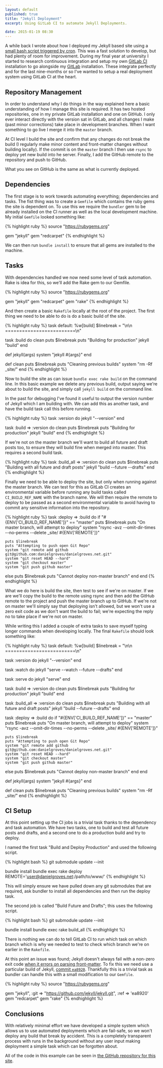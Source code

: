 ```yaml
---
layout: default
published: true
title: "Jekyll Deployment"
excerpt: Using GitLab CI to automate Jekyll Deployments.

date: 2015-01-19 08:30
---
```


A while back I wrote about how I deployed my Jekyll based site using a [small bash script triggered by cron](/notebook/2013/10/task-automation/ "Task Automation"). This was a fast solution to develop, but had plenty of room for improvement. During my final year at university I started to research continuous integration and setup my own [GitLab CI](https://about.gitlab.com/gitlab-ci/ "Open Source Continuous Integration") installation to go alongside my [GitLab](https://about.gitlab.com "Open Source Git Repository Management") installation. These integrate perfectly and for the last nine-months or so I've wanted to setup a real deployment system using GitLab CI at the heart.

## Repository Management

In order to understand why I do things in the way explained here a basic understanding of how I manage this site is required. It has two hosted repositories, one in my private GitLab installation and one on GitHub. I only ever interact directly with the version sat in GitLab, and all changes I make (past minor corrections) take place in development branches. When I want something to go live I merge it into the `master` branch.

At CI level I build the site and confirm that any changes do not break the build (I regularly make minor content and front-matter changes without building locally). If the commit is on the `master` branch I then use `rsync` to deploy yet new build into he server. Finally, I add the GitHub remote to the repository and push to GitHub.

What you see on GitHub is the same as what is currently deployed.

## Dependencies

The first stage is to work towards automating everything; dependencies and tasks. The fist thing was to create a `Gemfile` which contains the ruby gems the site is dependent on. To use this we require the `bundler` gem to be already installed on the CI runner as well as the local development machine. My initial `Gemfile` looked something like:

{% highlight ruby %}
source "https://rubygems.org"

gem "jekyll"
gem "redcarpet"
{% endhighlight %}

We can then run `bundle install` to ensure that all gems are installed to the machine.

## Tasks

With dependencies handled we now need some level of task automation. Rake is idea for this, so we'll add the Rake gem to our Gemfile.

{% highlight ruby %}
source "https://rubygems.org"

gem "jekyll"
gem "redcarpet"
gem "rake"
{% endhighlight %}

And then create a basic `Rakefile` locally at the root of the project. The first thing we need to be able to do is do a basic build of the site.

{% highlight ruby %}
task default: %w[build]
$linebreak = "\n\n =========================\n"

task :build do
  clean
  puts $linebreak
  puts "Building for production"
  jekyll "build"
end

def jekyll(args)
  system "jekyll #{args}"
end

def clean
  puts $linebreak
  puts "Cleaning previous builds"
  system "rm -Rf _site/"
end
{% endhighlight %}

Now to build the site as can issue `bundle exec rake build` on the command line. In this basic example we delete any previous build, output saying we're about to build the site, and simply call `jekyll build` on the command line.

In the past for debugging I've found it useful to output the version number of Jekyll which I am building with. We can add this as another task, and have the build task call this before running.

{% highlight ruby %}
task :version do
  jekyll "--version"
end

task :build => :version do
  clean
  puts $linebreak
  puts "Building for production"
  jekyll "build"
end
{% endhighlight %}

If we're not on the master branch we'll want to build all future and draft posts too, to ensure they will build fine when merged into master. This requires a second build task.

{% highlight ruby %}
task :build_all => :version do
  clean
  puts $linebreak
  puts "Building with all future and draft posts"
  jekyll "build --future --drafts"
end
{% endhighlight %}

Finally we need to be able to deploy the site, but only when running against the master branch. We can test for this as GitLab CI creates an environmental variable before running any build tasks called `CI_BUILD_REF_NAME` with the branch name. We will then require the remote to deploy to be passed as a second environmental variable to avoid having to commit any sensitive information into the repository.

{% highlight ruby %}
task :deploy => :build do
  if "#{ENV['CI_BUILD_REF_NAME']}" == "master"
    puts $linebreak
    puts "On master branch, will attempt to deploy"
    system "rsync -avz --omit-dir-times --no-perms --delete _site/ #{ENV['REMOTE']}"

    puts $linebreak
    puts "Attempting to push open Git Repo"
    system "git remote add github git@github.com:danielgroves/danielgroves.net.git"
    system "git reset HEAD --hard"
    system "git checkout master"
    system "git push github master"
  else
    puts $linebreak
    puts "Cannot deploy non-master branch"
  end
end
{% endhighlight %}

What we do here is build the site, then test to see if we're on master. If we are we'll copy the build to the remote using rsync and then add the GitHub remote to the project and push the master branch up to GitHub. If we're not on master we'll simply say that deploying isn't allowed, but we won't use a zero exit code as we don't want the build to fail; we're expecting the reply no to take place if we're not on master.

While writing this I added a couple of extra tasks to save myself typing longer commands when developing locally. The final `Rakefile` should look something like:

{% highlight ruby %}
task default: %w[build]
$linebreak = "\n\n =========================\n"

task :version do
  jekyll "--version"
end

task :watch do
  jekyll "serve --watch --future --drafts"
end

task :serve do
  jekyll "serve"
end

task :build => :version do
  clean
  puts $linebreak
  puts "Building for production"
  jekyll "build"
end

task :build_all => :version do
  clean
  puts $linebreak
  puts "Building with all future and draft posts"
  jekyll "build --future --drafts"
end

task :deploy => :build do
  if "#{ENV['CI_BUILD_REF_NAME']}" == "master"
    puts $linebreak
    puts "On master branch, will attempt to deploy"
    system "rsync -avz --omit-dir-times --no-perms --delete _site/ #{ENV['REMOTE']}"

    puts $linebreak
    puts "Attempting to push open Git Repo"
    system "git remote add github git@github.com:danielgroves/danielgroves.net.git"
    system "git reset HEAD --hard"
    system "git checkout master"
    system "git push github master"
  else
    puts $linebreak
    puts "Cannot deploy non-master branch"
  end
end

def jekyll(args)
  system "jekyll #{args}"
end

def clean
  puts $linebreak
  puts "Cleaning previous builds"
  system "rm -Rf _site/"
end
{% endhighlight %}

## CI Setup

At this point setting up the CI jobs is a trivial task thanks to the dependency and task automation. We have two tasks, one to build and test all future posts and drafts, and a second one to do a production build and try to deploy.

I named the first task "Build and Deploy Production" and used the following script.

{% highlight bash %}
git submodule update --init

bundle install
bundle exec rake deploy REMOTE='user@danielgroves.net:/path/to/www/'
{% endhighlight %}

This will simply ensure we have pulled down any git submodules that are required, ask bundler to install all dependencies and then run the deploy task.

The second job is called "Build Future and Drafts"; this uses the following script.

{% highlight bash %}
git submodule update --init

bundle install
bundle exec rake build_all
{% endhighlight %}

There is nothing we can do to tell GitLab CI to run which task on which branch which is why we needed to test to check which branch we're on earlier in the `Rakefile`.

At this point an issue was found; Jekyll doesn't always fail with a non-zero exit code [when it errors on parsing front-matter](https://github.com/jekyll/jekyll/issues/1907 "GitHub issue for parsing font-matter"). To fix this we need use a particular build of Jekyll, [commit `ea8920`](https://github.com/jekyll/jekyll/commit/ea8920 "Jekyll commit ea8920"). Thankfully this is a trivial task as bundler can handle this with a small modification to our `Gemfile`.

{% highlight ruby %}
source "https://rubygems.org"

gem "jekyll", :git => "https://github.com/jekyll/jekyll.git", :ref => 'ea8920'
gem "redcarpet"
gem "rake"
{% endhighlight %}

## Conclusions

With relatively minimal effort we have developed a simple system which allows us to use automated deployments which are fail-safe, so we won't deploy any build that break by accident. This is a completely transparent process with runs in the background without any user input making deployment a simple task which can be forgotten about.

All of the code in this example can be seen in [the GitHub repository for this site](https://github.com/danielgroves/danielgroves.net "danielgroves.net on GitHub").
